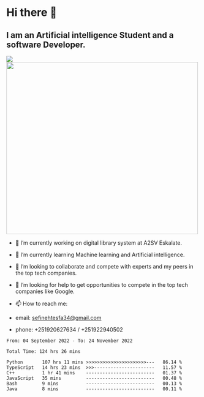# Hi there 👋
## I am an Artificial intelligence Student and a software Developer.
<img src = "https://github-readme-stats.vercel.app/api?username=sefinehtesfa34&&show_icons=true&title_color=ffffff&icon_color=bb2acf&text_color=daf7dc&bg_color=151515"/>
<img src="https://wakatime.com/share/@sefinehtesfa34/ae9674e3-b462-4438-9120-52fc3d0ffbbb.png" width ="500" height = "450"/>

- 🔭 I’m currently working on digital library system at A2SV Eskalate.
- 🌱 I’m currently learning Machine learning and Artificial intelligence.
- 👯 I’m looking to collaborate and compete with experts and my peers in the top tech companies.
- 🤔 I’m looking for help to get opportunities to compete in the top tech companies like Google.

- 📫 How to reach me: 
- email: sefinehtesfa34@gmail.com
- phone: +251920627634 / +251922940502
<!--START_SECTION:waka-->

```text
From: 04 September 2022 - To: 24 November 2022

Total Time: 124 hrs 26 mins

Python       107 hrs 11 mins >>>>>>>>>>>>>>>>>>>>>>---   86.14 %
TypeScript   14 hrs 23 mins  >>>----------------------   11.57 %
C++          1 hr 41 mins    -------------------------   01.37 %
JavaScript   35 mins         -------------------------   00.48 %
Bash         9 mins          -------------------------   00.13 %
Java         8 mins          -------------------------   00.11 %
```

<!--END_SECTION:waka-->
